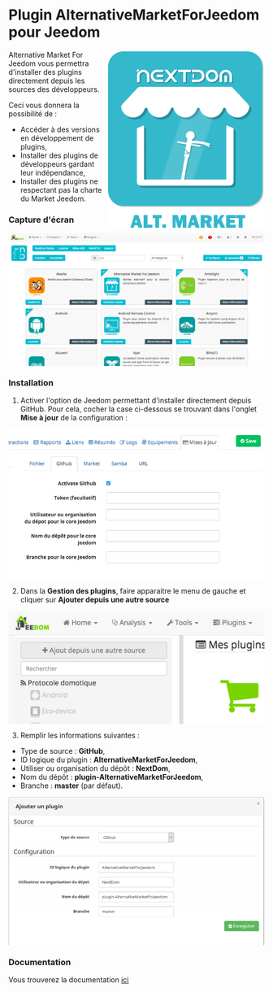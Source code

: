 # Plugin AlternativeMarketForJeedom pour Jeedom

<img src="plugin_info/AlternativeMarketForJeedom_icon.png" align="right">

Alternative Market For Jeedom vous permettra d'installer des plugins directement depuis les sources des développeurs.

Ceci vous donnera la possibilité de :

 - Accéder à des versions en développement de plugins,
 - Installer des plugins de développeurs gardant leur indépendance,
 - Installer des plugins ne respectant pas la charte du Market Jeedom.

### Capture d'écran

<img src="docs/images/screenshot1.png" align="center">
 
### Installation

1. Activer l'option de Jeedom permettant d'installer directement depuis GitHub. Pour cela, cocher la case ci-dessous se trouvant dans l'onglet __Mise à jour__ de la configuration : 

<img src="docs/images/HowToInstall1.png" align="center">

2. Dans la __Gestion des plugins__, faire apparaitre le menu de gauche et cliquer sur __Ajouter depuis une autre source__

<img src="docs/images/HowToInstall2.png" align="center">

3. Remplir les informations suivantes : 
* Type de source : __GitHub__,
* ID logique du plugin : __AlternativeMarketForJeedom__,
* Utiliser ou organisation du dépôt : __NextDom__,
* Nom du dépôt : __plugin-AlternativeMarketForJeedom__,
* Branche : __master__ (par défaut).

<img src="docs/images/HowToInstall3.png" align="center">

### Documentation

Vous trouverez la documentation [ici](https://github.com/cyrilphoenix71/jeedom_Opening/blob/stable/doc/fr_FR/index.asciidoc)
